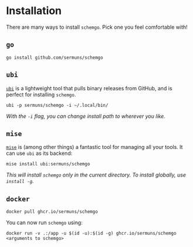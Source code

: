 # Installation

There are many ways to install `schemgo`. Pick one you feel comfortable with!

## `go`
```shell
go install github.com/sermuns/schemgo
```

## `ubi`
[`ubi`](https://github.com/houseabsolute/ubi) is a lightweight tool that pulls binary releases from GitHub, and is perfect for installing `schemgo`.

```shell
ubi -p sermuns/schemgo -i ~/.local/bin/
```

*With the `-i` flag, you can change install path to wherever you like.*


## `mise`
[`mise`](https://mise.jdx.dev/getting-started.html) is (among other things) a fantastic tool for managing all your tools. It can use `ubi` as its backend:

```shell
mise install ubi:sermuns/schemgo
```

*This will install `schemgo` only in the current directory. To install globally, use `install -g`.*


## `docker`
```shell
docker pull ghcr.io/sermuns/schemgo
```

You can now run `schemgo` using:

```shell
docker run -v .:/app -u $(id -u):$(id -g) ghcr.io/sermuns/schemgo <arguments to schemgo>
```
